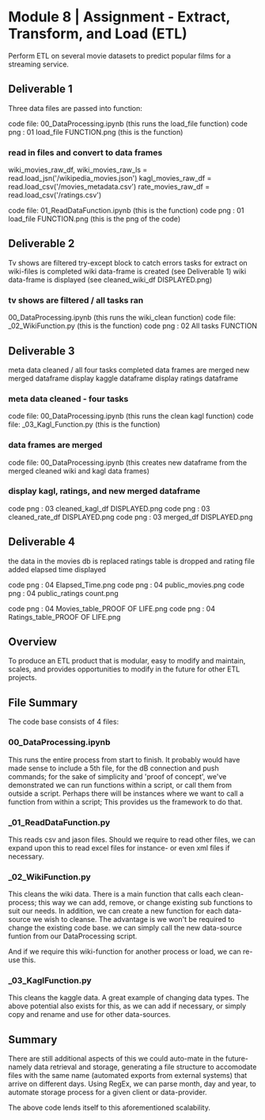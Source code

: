 # Module 8 | Assignment - Extract, Transform, and Load (ETL)

Perform ETL on several movie datasets to predict popular films for a streaming service.

## Deliverable 1
Three data files are passed into function:

code file: 00_DataProcessing.ipynb (this runs the load_file function)
code png : 01 load_file FUNCTION.png (this is the function)

### read in files and convert to data frames
wiki_movies_raw_df, wiki_movies_raw_ls = read.load_jsn('/wikipedia_movies.json')
kagl_movies_raw_df = read.load_csv('/movies_metadata.csv')
rate_movies_raw_df = read.load_csv('/ratings.csv')

code file: 01_ReadDataFunction.ipynb (this is the function)
code png : 01 load_file FUNCTION.png (this is the png of the code)

## Deliverable 2
Tv shows are filtered
try-except block to catch errors
tasks for extract on wiki-files is completed
wiki data-frame is created (see Deliverable 1)
wiki data-frame is displayed (see cleaned_wiki_df DISPLAYED.png)

### tv shows are filtered / all tasks ran
00_DataProcessing.ipynb (this runs the wiki_clean function)
code file: _02_WikiFunction.py (this is the function)
code png : 02 All tasks FUNCTION

## Deliverable 3
meta data cleaned / all four tasks completed
data frames are merged
new merged dataframe
display kaggle dataframe
display ratings dataframe

### meta data cleaned - four tasks
code file: 00_DataProcessing.ipynb (this runs the clean kagl function)
code file: _03_Kagl_Function.py (this is the function)

### data frames are merged
code file: 00_DataProcessing.ipynb (this creates new dataframe from the merged cleaned wiki and kagl data frames)

### display kagl, ratings, and new merged dataframe
code png : 03 cleaned_kagl_df DISPLAYED.png
code png : 03 cleaned_rate_df DISPLAYED.png
code png : 03 merged_df DISPLAYED.png

## Deliverable 4
the data in the movies db is replaced
ratings table is dropped and rating file added
elapsed time displayed

code png : 04 Elapsed_Time.png
code png : 04 public_movies.png
code png : 04 public_ratings count.png

code png : 04 Movies_table_PROOF OF LIFE.png
code png : 04 Ratings_table_PROOF OF LIFE.png

## Overview
To produce an ETL product that is modular, easy to modify and maintain, scales, and provides opportunities to modify in the future for other ETL projects.

## File Summary
The code base consists of 4 files:

### 00_DataProcessing.ipynb
This runs the entire process from start to finish. It probably would have made sense to include a 5th file, for the dB connection and push commands; for the sake of simplicity and 'proof of concept', we've demonstrated we can run functions within a script, or call them from outside a script. Perhaps there will be instances where we want to call a function from within a script; This provides us the framework to do that.

### _01_ReadDataFunction.py
This reads csv and jason files. Should we require to read other files, we can expand upon this to read excel files for instance- or even xml files if necessary.

### _02_WikiFunction.py
This cleans the wiki data. There is a main function that calls each clean-process; this way we can add, remove, or change existing sub functions to suit our needs. In addition, we can create a new function for each data-source we wish to cleanse. The advantage is we won't be required to change the existing code base. we can simply call the new data-source funtion from our DataProcessing script.

And if we require this wiki-function for another process or load, we can re-use this.

### _03_KaglFunction.py
This cleans the kaggle data. A great example of changing data types. The above potential also exists for this, as we can add if necessary, or simply copy and rename and use for other data-sources.


## Summary
There are still additional aspects of this we could auto-mate in the future- namely data retrieval and storage, generating a file structure to accomodate files with the same name (automated exports from external systems) that arrive on different days. Using RegEx, we can parse month, day and year, to automate storage process for a given client or data-provider.

The above code lends itself to this aforementioned scalability.